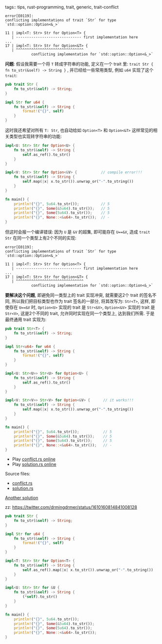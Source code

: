 tags:: tips, rust-programming, trait, generic, trait-conflict


```
error[E0119]:
conflicting implementations of trait `Str` for type `std::option::Option<&_>`

11 | impl<T: Str> Str for Option<T> {
   | ------------------------------ first implementation here
...
17 | impl<T: Str> Str for Option<&T> {
   | ^^^^^^^^^^^^^^^^^^^^^^^^^^^^^^^ 
            conflicting implementation for `std::option::Option<&_>`
```

**问题**: 假设我需要一个将 `T` 转成字符串的功能, 定义在一个 trait 里: `trait Str { fn to_str(&self) -> String }` , 并已经给一些常用类型, 例如 `u64` 实现了这个`trait`:

```rust
pub trait Str {
    fn to_str(&self) -> String;
}

impl Str for u64 {
    fn to_str(&self) -> String {
        format!("{}", self)
    }
}
```

这时我还希望对所有 `T: Str`, 也自动给如 `Option<T>` 和 `Option<&T>`
这样常见的相关类型也实现转字符串的功能:

```rust
impl<U: Str> Str for Option<U> {
    fn to_str(&self) -> String {
        self.as_ref().to_str()
    }
}

impl<V: Str> Str for Option<&V> {           // compile error!!!
    fn to_str(&self) -> String {
        self.map(|x| x.to_str()).unwrap_or("-".to_string())
    }
}

fn main() {
    println!("{}", 5u64.to_str());          // 5
    println!("{}", Some(&5u64).to_str());   // 5
    println!("{}", Some(5u64).to_str());    // 5
    println!("{}", None::<&u64>.to_str());  // -
}
```

但这时会报一个编译错误: 因为 `U` 是 `&V` 的超集, 即可能存在 `U==&V`, 造成 `trait Str` 在同一个类型上有2个不同的实现:

```
error[E0119]:
conflicting implementations of trait `Str` for type `std::option::Option<&_>`

11 | impl<T: Str> Str for Option<T> {
   | ------------------------------ first implementation here
...
17 | impl<T: Str> Str for Option<&T> {
   | ^^^^^^^^^^^^^^^^^^^^^^^^^^^^^^^ 
            conflicting implementation for `std::option::Option<&_>`
```

**要解决这个问题**, 即避免同一类型上的 trait 实现冲突, 就需要这2个 trait 的签名不同,
所以我们把目标类型也作为 trait 签名的一部分, 将其改写为: `Str<T>`,
这样, 即使存在 `U==&V` 时, `Option<U>` 实现的 trait 是 `Str<&V>`, `Option<&V>` 实现的 trait 是 `Str<V>`,
这是2个不同的 trait, 允许同时实现在同一个类型上, 达到我们所需. 于是最终通用 trait 实现为:

```rust
pub trait Str<T> {
    fn to_str(&self) -> String;
}

impl Str<u64> for u64 {
    fn to_str(&self) -> String {
        format!("{}", self)
    }
}

impl<U: Str<U>> Str<U> for Option<U> {
    fn to_str(&self) -> String {
        self.as_ref().to_str()
    }
}

impl<V: Str<V>> Str<V> for Option<&V> {      // it works!!!
    fn to_str(&self) -> String {
        self.map(|x| x.to_str()).unwrap_or("-".to_string())
    }
}

fn main() {
    println!("{}", 5u64.to_str());           // 5
    println!("{}", Some(&5u64).to_str());    // 5
    println!("{}", Some(5u64).to_str());     // 5
    println!("{}", None::<&u64>.to_str());   // -
}
```

- Play [conflict.rs online](https://play.rust-lang.org/?version=stable&mode=debug&edition=2021&gist=70731f9785148d2980b537cd5cd42875)
- Play [solution.rs online](https://play.rust-lang.org/?version=stable&mode=debug&edition=2021&gist=0afb51d262ec45ac191825f57aa55580)

Source files:

- [conflict.rs](https://github.com/drmingdrmer/tips/blob/main/rust-playground/src/bin/impl-trait-for-option-generic-conflict.rs)
- [solution.rs](https://github.com/drmingdrmer/tips/blob/main/rust-playground/src/bin/impl-trait-for-option-generic-solution.rs)


[Another solution](https://play.rust-lang.org/?version=stable&mode=debug&edition=2021&gist=44d57a610677090041a66bf951805b6e)

zz: https://twitter.com/drmingdrmer/status/1610160814841008128

```rust
pub trait Str {
    fn to_str(&self) -> String;
}

impl Str for u64 {
    fn to_str(&self) -> String {
        format!("{}", self)
    }
}

impl<T: Str> Str for Option<T> {
    fn to_str(&self) -> String {
        self.as_ref().map(|x| x.to_str()).unwrap_or("-".to_string())
    }
}

impl<U: Str> Str for &U {
    fn to_str(&self) -> String {
        (*self).to_str()
    }
}

fn main() {
    println!("{}", 5u64.to_str());
    println!("{}", Some(&5u64).to_str());
    println!("{}", Some(5u64).to_str());
    println!("{}", None::<&u64>.to_str());
}
```
